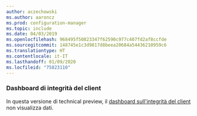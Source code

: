 ```yaml
---
author: aczechowski
ms.author: aaroncz
ms.prod: configuration-manager
ms.topic: include
ms.date: 04/03/2019
ms.openlocfilehash: 968495f50823347f62590c977c407fd2af8ccfde
ms.sourcegitcommit: 148745e1c3d9817d8beea20684a54436210959c6
ms.translationtype: HT
ms.contentlocale: it-IT
ms.lasthandoff: 01/09/2020
ms.locfileid: "75823110"
---
```

### <a name="ki_health"></a> Dashboard di integrità del client

In questa versione di technical preview, il [dashboard sull'integrità del client](/sccm/core/get-started/2019/technical-preview-1901#bkmk_health) non visualizza dati.